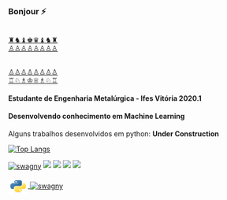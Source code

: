 ### Bonjour  ⚡

<a href = "https://lichess.org/@/OverDragon" target="_blank">

<br/>♜♞♝♚♛♝♞♜
<br/>♙♙♙♙♙♙♙♙

<br/>♙♙♙♙♙♙♙♙
<br/>♖♘♗♔♕♗♘♖

</a>




#### Estudante de Engenharia Metalúrgica - Ifes Vitória  2020.1

#### Desenvolvendo conhecimento em Machine Learning

Alguns trabalhos desenvolvidos em python:
****Under Construction****

[![Top Langs](https://github-readme-stats.vercel.app/api/top-langs/?username=braiansmarzaro&layout=compact)](https://github.com/braiansmarzaro/github-readme-stats)

<div>
  <a href = "https://lichess.org/@/OverDragon" target="_blank"><img align="center" alt="swagny" height="50" width="100" src="https://lichess1.org/assets/_FWyGRF/logo/lichess-tile-wide.png" alt="logo" class="sc-csTbgd eNEvTA"></a>
  <a href="https://instagram.com/deivid.chess" target="_blank"><img src="https://img.shields.io/badge/-Instagram-%23E4405F?style=for-the-badge&logo=instagram&logoColor=white" target="_blank"></a>
 	<a href="https://www.twitch.tv/deividchess" target="_blank"><img src="https://img.shields.io/badge/Twitch-9146FF?style=for-the-badge&logo=twitch&logoColor=white" target="_blank"></a>
  <a href = "mailto:deividbraian5@gmail.com"><img src="https://img.shields.io/badge/-Gmail-%23333?style=for-the-badge&logo=gmail&logoColor=white" target="_blank"></a>
  <a href="https://www.linkedin.com/in/deividsmarzaro" target="_blank"><img src="https://img.shields.io/badge/-LinkedIn-%230077B5?style=for-the-badge&logo=linkedin&logoColor=white" target="_blank"></a> 
 
  
 
</div>

<div style="display: inline_block"><br>
 <a href = "https://www.codewars.com/users/BraianSmarzaro" target="_blank"><img align="center" alt="Braian-Python" height="30" width="40" src="https://raw.githubusercontent.com/devicons/devicon/master/icons/python/python-original.svg">
 <img align="center" alt="swagny" height="30" width="120" src="http://ForTheBadge.com/images/badges/built-with-swag.svg">
</div>
<!--
https://lichess1.org/assets/logo/lichess-pad12.svg

![Snake animation](https://github.com/braiansmarzaro/braiansmarzaro/blob/output/github-contribution-grid-snake.svg)

[![Readme Card](https://github-readme-stats.vercel.app/api/pin/?username=braiansmarzaro&repo=github-readme-stats)](https://github.com/braiansmarzaro/github-readme-stats)

[![Braian's GitHub stats](https://github-readme-stats.vercel.app/api?username=braiansmarzaro)](https://github.com/braiansmarzaro/github-readme-stats)

Here are some ideas to get you started:

- 🔭 I’m currently working on ...
- 🌱 I’m currently learning ...
- 👯 I’m looking to collaborate on ...
- 🤔 I’m looking for help with ...
- 💬 Ask me about ...
- 📫 How to reach me: ...
- 😄 Pronouns: ...
- ⚡ Fun fact: ...
-->
